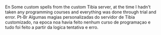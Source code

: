 En
Some custom spells from the custom Tibia server, at the time I hadn't taken any programming courses and everything was done through trial and error.
Pt-Br
Algumas magias personalizadas do servidor de Tibia customizado, na epoca noa havia feito nenhum curso de programaçao e tudo foi feito a partir da logica tentativa e erro.
